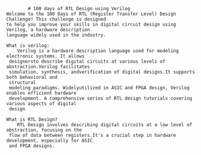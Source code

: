 			# 100 days of RTL Design using Verilog
    Welcome to the 100 Days of RTL (Register Transfer Level) Design Challenge! This challenge is designed 
    to help you improve your skills in digital circuit design using Verilog, a hardware description 
    language widely used in the industry.

    What is verilog: 
    	Verilog is a hardware description language used for modeling electronic systems. It allows 
     designersto describe digital circuits at various levels of abstraction.Verilog facilitates 
     simulation, synthesis, andverification of digital designs.It supports both behavioral and 
     structural 
     modeling paradigms. Widelyutilized in ASIC and FPGA design, Verilog enables efficient hardware 
     development. A comprehensive series of RTL design tutorials covering various aspects of digital 
     design
    
    What is RTL Design?
    	RTL Design involves describing digital circuits at a low level of abstraction, focusing on the 
     flow of data between registers.It's a crucial step in hardware development, especially for ASIC 
     and FPGA designs.
  







